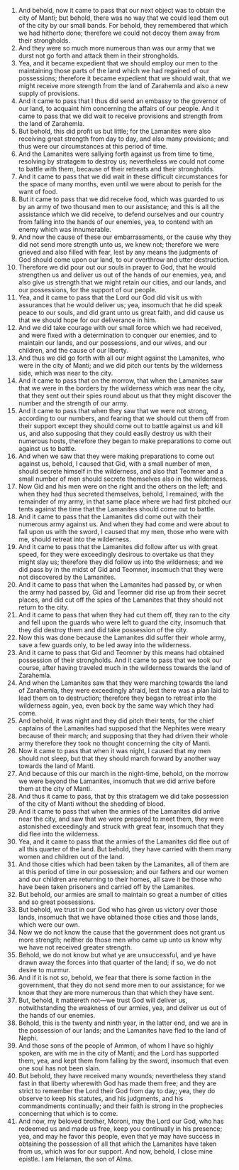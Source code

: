 1. And behold, now it came to pass that our next object was to obtain the city of Manti; but behold, there was no way that we could lead them out of the city by our small bands. For behold, they remembered that which we had hitherto done; therefore we could not decoy them away from their strongholds.
2. And they were so much more numerous than was our army that we durst not go forth and attack them in their strongholds.
3. Yea, and it became expedient that we should employ our men to the maintaining those parts of the land which we had regained of our possessions; therefore it became expedient that we should wait, that we might receive more strength from the land of Zarahemla and also a new supply of provisions.
4. And it came to pass that I thus did send an embassy to the governor of our land, to acquaint him concerning the affairs of our people. And it came to pass that we did wait to receive provisions and strength from the land of Zarahemla.
5. But behold, this did profit us but little; for the Lamanites were also receiving great strength from day to day, and also many provisions; and thus were our circumstances at this period of time.
6. And the Lamanites were sallying forth against us from time to time, resolving by stratagem to destroy us; nevertheless we could not come to battle with them, because of their retreats and their strongholds.
7. And it came to pass that we did wait in these difficult circumstances for the space of many months, even until we were about to perish for the want of food.
8. But it came to pass that we did receive food, which was guarded to us by an army of two thousand men to our assistance; and this is all the assistance which we did receive, to defend ourselves and our country from falling into the hands of our enemies, yea, to contend with an enemy which was innumerable.
9. And now the cause of these our embarrassments, or the cause why they did not send more strength unto us, we knew not; therefore we were grieved and also filled with fear, lest by any means the judgments of God should come upon our land, to our overthrow and utter destruction.
10. Therefore we did pour out our souls in prayer to God, that he would strengthen us and deliver us out of the hands of our enemies, yea, and also give us strength that we might retain our cities, and our lands, and our possessions, for the support of our people.
11. Yea, and it came to pass that the Lord our God did visit us with assurances that he would deliver us; yea, insomuch that he did speak peace to our souls, and did grant unto us great faith, and did cause us that we should hope for our deliverance in him.
12. And we did take courage with our small force which we had received, and were fixed with a determination to conquer our enemies, and to maintain our lands, and our possessions, and our wives, and our children, and the cause of our liberty.
13. And thus we did go forth with all our might against the Lamanites, who were in the city of Manti; and we did pitch our tents by the wilderness side, which was near to the city.
14. And it came to pass that on the morrow, that when the Lamanites saw that we were in the borders by the wilderness which was near the city, that they sent out their spies round about us that they might discover the number and the strength of our army.
15. And it came to pass that when they saw that we were not strong, according to our numbers, and fearing that we should cut them off from their support except they should come out to battle against us and kill us, and also supposing that they could easily destroy us with their numerous hosts, therefore they began to make preparations to come out against us to battle.
16. And when we saw that they were making preparations to come out against us, behold, I caused that Gid, with a small number of men, should secrete himself in the wilderness, and also that Teomner and a small number of men should secrete themselves also in the wilderness.
17. Now Gid and his men were on the right and the others on the left; and when they had thus secreted themselves, behold, I remained, with the remainder of my army, in that same place where we had first pitched our tents against the time that the Lamanites should come out to battle.
18. And it came to pass that the Lamanites did come out with their numerous army against us. And when they had come and were about to fall upon us with the sword, I caused that my men, those who were with me, should retreat into the wilderness.
19. And it came to pass that the Lamanites did follow after us with great speed, for they were exceedingly desirous to overtake us that they might slay us; therefore they did follow us into the wilderness; and we did pass by in the midst of Gid and Teomner, insomuch that they were not discovered by the Lamanites.
20. And it came to pass that when the Lamanites had passed by, or when the army had passed by, Gid and Teomner did rise up from their secret places, and did cut off the spies of the Lamanites that they should not return to the city.
21. And it came to pass that when they had cut them off, they ran to the city and fell upon the guards who were left to guard the city, insomuch that they did destroy them and did take possession of the city.
22. Now this was done because the Lamanites did suffer their whole army, save a few guards only, to be led away into the wilderness.
23. And it came to pass that Gid and Teomner by this means had obtained possession of their strongholds. And it came to pass that we took our course, after having traveled much in the wilderness towards the land of Zarahemla.
24. And when the Lamanites saw that they were marching towards the land of Zarahemla, they were exceedingly afraid, lest there was a plan laid to lead them on to destruction; therefore they began to retreat into the wilderness again, yea, even back by the same way which they had come.
25. And behold, it was night and they did pitch their tents, for the chief captains of the Lamanites had supposed that the Nephites were weary because of their march; and supposing that they had driven their whole army therefore they took no thought concerning the city of Manti.
26. Now it came to pass that when it was night, I caused that my men should not sleep, but that they should march forward by another way towards the land of Manti.
27. And because of this our march in the night-time, behold, on the morrow we were beyond the Lamanites, insomuch that we did arrive before them at the city of Manti.
28. And thus it came to pass, that by this stratagem we did take possession of the city of Manti without the shedding of blood.
29. And it came to pass that when the armies of the Lamanites did arrive near the city, and saw that we were prepared to meet them, they were astonished exceedingly and struck with great fear, insomuch that they did flee into the wilderness.
30. Yea, and it came to pass that the armies of the Lamanites did flee out of all this quarter of the land. But behold, they have carried with them many women and children out of the land.
31. And those cities which had been taken by the Lamanites, all of them are at this period of time in our possession; and our fathers and our women and our children are returning to their homes, all save it be those who have been taken prisoners and carried off by the Lamanites.
32. But behold, our armies are small to maintain so great a number of cities and so great possessions.
33. But behold, we trust in our God who has given us victory over those lands, insomuch that we have obtained those cities and those lands, which were our own.
34. Now we do not know the cause that the government does not grant us more strength; neither do those men who came up unto us know why we have not received greater strength.
35. Behold, we do not know but what ye are unsuccessful, and ye have drawn away the forces into that quarter of the land; if so, we do not desire to murmur.
36. And if it is not so, behold, we fear that there is some faction in the government, that they do not send more men to our assistance; for we know that they are more numerous than that which they have sent.
37. But, behold, it mattereth not—we trust God will deliver us, notwithstanding the weakness of our armies, yea, and deliver us out of the hands of our enemies.
38. Behold, this is the twenty and ninth year, in the latter end, and we are in the possession of our lands; and the Lamanites have fled to the land of Nephi.
39. And those sons of the people of Ammon, of whom I have so highly spoken, are with me in the city of Manti; and the Lord has supported them, yea, and kept them from falling by the sword, insomuch that even one soul has not been slain.
40. But behold, they have received many wounds; nevertheless they stand fast in that liberty wherewith God has made them free; and they are strict to remember the Lord their God from day to day; yea, they do observe to keep his statutes, and his judgments, and his commandments continually; and their faith is strong in the prophecies concerning that which is to come.
41. And now, my beloved brother, Moroni, may the Lord our God, who has redeemed us and made us free, keep you continually in his presence; yea, and may he favor this people, even that ye may have success in obtaining the possession of all that which the Lamanites have taken from us, which was for our support. And now, behold, I close mine epistle. I am Helaman, the son of Alma.
